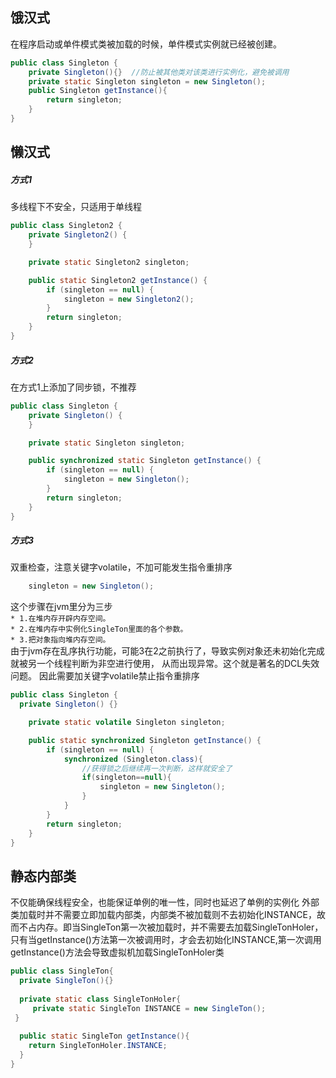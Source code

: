 ## 饿汉式  
在程序启动或单件模式类被加载的时候，单件模式实例就已经被创建。
```java
public class Singleton {
    private Singleton(){}  //防止被其他类对该类进行实例化，避免被调用
    private static Singleton singleton = new Singleton();
    public Singleton getInstance(){
        return singleton;
    }
}
```
## 懒汉式  
##### 方式1  
多线程下不安全，只适用于单线程
```java
public class Singleton2 {
    private Singleton2() {
    }

    private static Singleton2 singleton;

    public static Singleton2 getInstance() {
        if (singleton == null) {
            singleton = new Singleton2();
        }
        return singleton;
    }
}
```
##### 方式2  
在方式1上添加了同步锁，不推荐
```java
public class Singleton {
    private Singleton() {
    }

    private static Singleton singleton;

    public synchronized static Singleton getInstance() {
        if (singleton == null) {
            singleton = new Singleton();
        }
        return singleton;
    }
}
```
##### 方式3  
双重检查，注意关键字volatile，不加可能发生指令重排序
```java
    singleton = new Singleton();
```
这个步骤在jvm里分为三步  
  `* 1.在堆内存开辟内存空间。`  
  `* 2.在堆内存中实例化SingleTon里面的各个参数。`    
  `* 3.把对象指向堆内存空间。`   
 由于jvm存在乱序执行功能，可能3在2之前执行了，导致实例对象还未初始化完成就被另一个线程判断为非空进行使用，
 从而出现异常。这个就是著名的DCL失效问题。
 因此需要加关键字volatile禁止指令重排序
```java
public class Singleton {
  private Singleton() {}

    private static volatile Singleton singleton;

    public static synchronized Singleton getInstance() {
        if (singleton == null) {
            synchronized (Singleton.class){
                //获得锁之后继续再一次判断，这样就安全了
                if(singleton==null){
                    singleton = new Singleton();
                }
            }
        }
        return singleton;
    }
}
```

## 静态内部类  
不仅能确保线程安全，也能保证单例的唯一性，同时也延迟了单例的实例化
外部类加载时并不需要立即加载内部类，内部类不被加载则不去初始化INSTANCE，故而不占内存。即当SingleTon第一次被加载时，并不需要去加载SingleTonHoler，只有当getInstance()方法第一次被调用时，才会去初始化INSTANCE,第一次调用getInstance()方法会导致虚拟机加载SingleTonHoler类
```java
public class SingleTon{
  private SingleTon(){}
 
  private static class SingleTonHoler{
     private static SingleTon INSTANCE = new SingleTon();
 }
 
  public static SingleTon getInstance(){
    return SingleTonHoler.INSTANCE;
  }
}
```